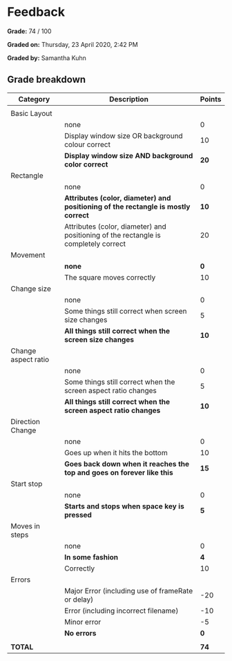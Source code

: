 # Feedback

**Grade:** 74 / 100

**Graded on:** Thursday, 23 April 2020, 2:42 PM

**Graded by:** Samantha Kuhn

## Grade breakdown

| Category          | Description                                                        | Points |
|-------------------|--------------------------------------------------------------------|--------|
|||
| Basic Layout      |                                                                    |        |
|                   | none                                                               | 0      |
|                   | Display window size OR background colour correct                   | 10     |
|                   | **Display window size AND background color correct**                   | **20**     |
| Rectangle         |                                                                    |        |
|                   | none                                                               | 0      |
|                   | **Attributes (color, diameter) and positioning of the rectangle is mostly correct** | **10**     |
|                   | Attributes (color, diameter) and positioning of the rectangle is completely correct | 20     |
| Movement          |                                                                    |        |
|                   | **none**                                                               | **0**      |
|                   | The square moves correctly                                         | 10     |
| Change size       |                                                                    |        |
|                   | none                                                               | 0      |
|                   | Some things still correct when screen size changes                 | 5      |
|                   | **All things still correct when the screen size changes**              | **10**     |
| Change aspect ratio |                                                                  |        |
|                   | none                                                               | 0      |
|                   | Some things still correct when the screen aspect ratio changes     | 5      |
|                   | **All things still correct when the screen aspect ratio changes**      | **10**     |
| Direction Change |                                                                    |        |
|                   | none                                                               | 0      |
|                   | Goes up when it hits the bottom                                    | 10     |
|                   | **Goes back down when it reaches the top and goes on forever like this** | **15**     |
| Start stop        |                                                                    |        |
|                   | none                                                               | 0      |
|                   | **Starts and stops when space key is pressed**                         | **5**      |
| Moves in steps   |                                                                    |        |
|                   | none                                                               | 0      |
|                   | **In some fashion**                                                    | **4**      |
|                   | Correctly                                                          | 10     |
| Errors            |                                                                    |        |
|                   | Major Error (including use of frameRate or delay)                  | -20    |
|                   | Error (including incorrect filename)                               | -10    |
|                   | Minor error                                                        | -5     |
|                   | **No errors**                                                          | **0**      |
|||
| **TOTAL**         |                                                                    | **74** |


